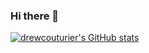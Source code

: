 ### Hi there 👋

[![drewcouturier's GitHub stats](https://github-readme-stats.vercel.app/api?username=drewcouturier&theme=cobalt)](https://github.com/anuraghazra/github-readme-stats)

<!--
**drewcouturier/drewcouturier** is a ✨ _special_ ✨ repository because its `README.md` (this file) appears on your GitHub profile.

Here are some ideas to get you started:

- 🔭 I’m currently working on ...
- 🌱 I’m currently learning ...
- 👯 I’m looking to collaborate on ...
- 🤔 I’m looking for help with ...
- 💬 Ask me about ...
- 📫 How to reach me: ...
- 😄 Pronouns: ...
- ⚡ Fun fact: ...
-->
